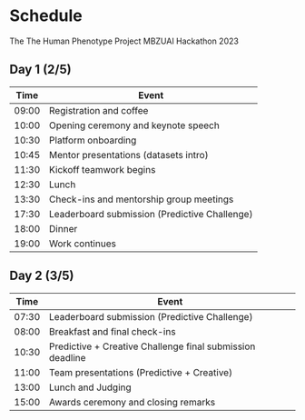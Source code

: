 # Schedule

The The Human Phenotype Project MBZUAI Hackathon 2023

## Day 1 (2/5)

| Time   | Event                                         |
|--------|-----------------------------------------------|
| 09:00  | Registration and coffee                       |
| 10:00  | Opening ceremony and keynote speech           |
| 10:30  | Platform onboarding                           |
| 10:45  | Mentor presentations (datasets intro)         |
| 11:30  | Kickoff teamwork begins                       |
| 12:30  | Lunch                                         |
| 13:30  | Check-ins and mentorship group meetings       |
| 17:30  | Leaderboard submission (Predictive Challenge) |
| 18:00  | Dinner                                        |
| 19:00  | Work continues                                |

## Day 2 (3/5)

| Time   | Event                                                     |
|--------|-----------------------------------------------------------|
| 07:30  | Leaderboard submission (Predictive Challenge)             |
| 08:00  | Breakfast and final check-ins                             |
| 10:30  | Predictive + Creative Challenge final submission deadline |
| 11:00  | Team presentations (Predictive + Creative)                |
| 13:00  | Lunch and Judging                                         |
| 15:00  | Awards ceremony and closing remarks                       |